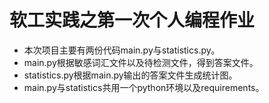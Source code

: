 # 软工实践之第一次个人编程作业
  * 本次项目主要有两份代码main.py与statistics.py。<br>
  * main.py根据敏感词汇文件以及待检测文件，得到答案文件。
  * statistics.py根据main.py输出的答案文件生成统计图。
  * main.py与statistics共用一个python环境以及requirements。

